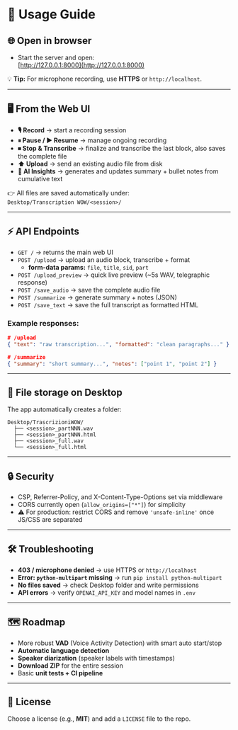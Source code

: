 # 📖 Usage Guide

## 🌐 Open in browser
- Start the server and open:  
  [http://127.0.0.1:8000](http://127.0.0.1:8000)

💡 **Tip:** For microphone recording, use **HTTPS** or `http://localhost`.

---

## 🖥️ From the Web UI
- **🎙️ Record** → start a recording session  
- **⏸ Pause / ▶ Resume** → manage ongoing recording  
- **⏹ Stop & Transcribe** → finalize and transcribe the last block, also saves the complete file  
- **⬆ Upload** → send an existing audio file from disk  
- **🤖 AI Insights** → generates and updates summary + bullet notes from cumulative text  

👉 All files are saved automatically under:  
`Desktop/Transcription WOW/<session>/`

---

## ⚡ API Endpoints
- `GET /` → returns the main web UI  
- `POST /upload` → upload an audio block, transcribe + format  
  - **form-data params:** `file`, `title`, `sid`, `part`  
- `POST /upload_preview` → quick live preview (~5s WAV, telegraphic response)  
- `POST /save_audio` → save the complete audio file  
- `POST /summarize` → generate summary + notes (JSON)  
- `POST /save_text` → save the full transcript as formatted HTML  

### Example responses:
```json
# /upload
{ "text": "raw transcription...", "formatted": "clean paragraphs..." }

# /summarize
{ "summary": "short summary...", "notes": ["point 1", "point 2"] }
```

---

## 💾 File storage on Desktop
The app automatically creates a folder:

```
Desktop/TrascrizioniWOW/
  ├── <session>_partNNN.wav
  ├── <session>_partNNN.html
  ├── <session>_full.wav
  └── <session>_full.html
```

---

## 🔒 Security
- CSP, Referrer-Policy, and X-Content-Type-Options set via middleware  
- CORS currently open (`allow_origins=["*"]`) for simplicity  
- ⚠ For production: restrict CORS and remove `'unsafe-inline'` once JS/CSS are separated  

---

## 🛠 Troubleshooting
- **403 / microphone denied** → use HTTPS or `http://localhost`  
- **Error: `python-multipart` missing** → run `pip install python-multipart`  
- **No files saved** → check Desktop folder and write permissions  
- **API errors** → verify `OPENAI_API_KEY` and model names in `.env`  

---

## 🗺 Roadmap
- More robust **VAD** (Voice Activity Detection) with smart auto start/stop  
- **Automatic language detection**  
- **Speaker diarization** (speaker labels with timestamps)  
- **Download ZIP** for the entire session  
- Basic **unit tests + CI pipeline**  

---

## 📜 License
Choose a license (e.g., **MIT**) and add a `LICENSE` file to the repo.
